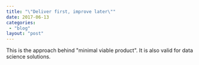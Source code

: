 ```yaml
---
title: "\"Deliver first, improve later\""
date: 2017-06-13
categories: 
 - "blog"
layout: "post"
---
```


This is the approach behind "minimal viable product". It is also valid for data science solutions.
